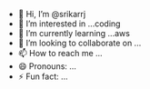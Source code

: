 - 👋 Hi, I’m @srikarrj
- 👀 I’m interested in ...coding
- 🌱 I’m currently learning ...aws
- 💞️ I’m looking to collaborate on ...
- 📫 How to reach me ...
- 😄 Pronouns: ...
- ⚡ Fun fact: ...

<!---
srikarrj/srikarrj is a ✨ special ✨ repository because its `README.md` (this file) appears on your GitHub profile.
You can click the Preview link to take a look at your changes.
--->
